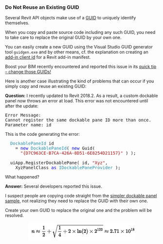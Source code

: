 <head>
<meta http-equiv="Content-Type" content="text/html; charset=utf-8">
<link rel="stylesheet" type="text/css" href="bc.css">
<!--
<script src="run_prettify.js" type="text/javascript"></script>
<script src="https://google-code-prettify.googlecode.com/svn/loader/run_prettify.js" type="text/javascript"></script>
-->
<script src="https://cdn.rawgit.com/google/code-prettify/master/loader/run_prettify.js" type="text/javascript"></script>
</head>

<!---

- https://boostyourbim.wordpress.com/2017/10/13/quick-tip-change-those-guids/

Do Not Reuse an Existing GUID #RevitAPI @AutodeskRevit #bim #dynamobim @AutodeskForge #ForgeDevCon http://bit.ly/noreuseguid

Several Revit API objects make use of a GUID to uniquely identify themselves.
When you copy and paste source code including any such GUID, you need to take care to replace the original GUID by your own one...

--->

### Do Not Reuse an Existing GUID

Several Revit API objects make use of
a [GUID](https://en.wikipedia.org/wiki/Universally_unique_identifier) to
uniquely identify themselves.

When you copy and paste source code including any such GUID, you need to take care to replace the original GUID by your own one.

You can easily create a new GUID using the Visual Studio GUID generator tool `guidgen.exe` and by other means, cf. the explanation on creating
an [add-in client id](http://thebuildingcoder.typepad.com/blog/2010/04/addin-manifest-and-guidize.html#4) for
a Revit add-in manifest.

Boost your BIM recently encountered and reported this issue in
its [quick tip &ndash; change those GUIDs!](https://boostyourbim.wordpress.com/2017/10/13/quick-tip-change-those-guids)

Here is another case illustrating the kind of problems that can occur if you simply copy and reuse an existing GUID:

**Question:** I recently updated to Revit 2018.2.
As a result, a custom dockable panel now throws an error at load.
This error was not encountered until after the update:

<pre>
Error Message:
Cannot register the same dockable pane ID more than once.
Parameter name: id
</pre> 

This is the code generating the error:

<pre class="code">
&nbsp;&nbsp;<span style="color:#2b91af;">DockablePaneId</span>&nbsp;id
&nbsp;&nbsp;&nbsp;&nbsp;=&nbsp;<span style="color:blue;">new</span>&nbsp;<span style="color:#2b91af;">DockablePaneId</span>(&nbsp;<span style="color:blue;">new</span>&nbsp;Guid(
&nbsp;&nbsp;&nbsp;&nbsp;&nbsp;&nbsp;<span style="color:#a31515;">&quot;{D7C963CE-B7CA-426A-8D51-6E8254D21157}&quot;</span>&nbsp;)&nbsp;);
 
&nbsp;&nbsp;uiApp.RegisterDockablePane(&nbsp;id,&nbsp;<span style="color:#a31515;">&quot;Xyz&quot;</span>,
&nbsp;&nbsp;&nbsp;&nbsp;XyzPanelClass&nbsp;<span style="color:blue;">as</span>&nbsp;<span style="color:#2b91af;">IDockablePaneProvider</span>&nbsp;);
</pre>
 
What happened?

**Answer:** Several developers reported this issue.

I suspect people are copying code straight from
the [simpler dockable panel sample](http://thebuildingcoder.typepad.com/blog/2013/05/a-simpler-dockable-panel-sample.html),
not realizing they need to replace the GUID with their own one. 

Create your own GUID to replace the original one and the problem will be resolved.

<center>
<img src="img/guid_collision.png" alt="GUID collision" width="352"/>
</center>

